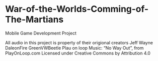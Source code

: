 # War-of-the-Worlds-Comming-of-The-Martians
Mobile Game Development Project

All audio in this project is property of their origional creators
Jeff Wayne
DaleonFire
GreenVWBeetle
Plau on loop
Music: “No Way Out”, from PlayOnLoop.com
Licensed under Creative Commons by Attribution 4.0
